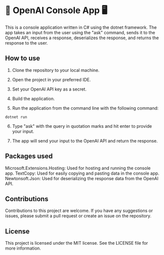 # 🚀 OpenAI Console App 🖥️

This is a console application written in C# using the dotnet framework. The app takes an input from the user using the "ask" command, sends it to the OpenAI API, receives a response, deserializes the response, and returns the response to the user.

## How to use

1. Clone the repository to your local machine.

2. Open the project in your preferred IDE.

3. Set your OpenAI API key as a secret.

4. Build the application.

5. Run the application from the command line with the following command:

```
dotnet run
```

6. Type "ask" with the query in quotation marks and hit enter to provide your input.

7. The app will send your input to the OpenAI API and return the response.

## Packages used

Microsoft.Extensions.Hosting: Used for hosting and running the console app.
TextCopy: Used for easily copying and pasting data in the console app.
Newtonsoft.Json: Used for deserializing the response data from the OpenAI API.

## Contributions

Contributions to this project are welcome. If you have any suggestions or issues, please submit a pull request or create an issue on the repository.

## License

This project is licensed under the MIT license. See the LICENSE file for more information.

